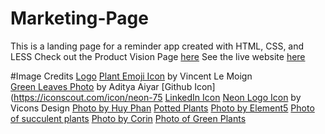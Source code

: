 # Marketing-Page
This is a landing page for a reminder app created with HTML, CSS, and LESS
Check out the Product Vision Page [here](https://docs.google.com/document/d/1RqQazV-OpCSIAaqeUg-l4ynZry83BTL4EczTth4Fl9c/edit?usp=sharing)
See the live website [here](https://watermyplantsui.netlify.com/)

#Image Credits 
    [Logo](https://iconscout.com/icon/plant-299)
    [Plant Emoji Icon](https://iconscout.com/contributors/vincent-le-moign) by Vincent Le Moign  
    [Green Leaves Photo](https://www.pexels.com/photo/close-up-photo-of-green-leafed-plant-1407305) by Aditya Aiyar 
    [Github Icon](https://iconscout.com/icon/neon-75
    [LinkedIn Icon](https://iconscout.com/icon/neon-23) 
    [Neon Logo Icon](https://iconscout.com/contributors/viconsdesign) by Vicons Design 
    [Photo by Huy Phan](https://www.pexels.com/@huy-phan-316220?utm_content=attributionCopyText&utm_medium=referral&utm_source=pexels)
    [Potted Plants](https://www.pexels.com/photo/potted-green-indoor-plants-3076899/)
    [Photo by Element5](https://www.pexels.com/@element5?utm_content=attributionCopyText&utm_medium=referral&utm_source=pexels)
    [Photo of succulent plants](https://www.pexels.com/photo/green-succulent-plants-on-pots-1470171/)
    [Photo by Corin](https://www.pexels.com/@corin?utm_content=attributionCopyText&utm_medium=referral&utm_source=pexels)
    [Photo of Green Plants](https://www.pexels.com/photo/variety-of-green-plants-1105019/)
